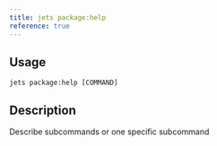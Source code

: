 ```yaml
---
title: jets package:help
reference: true
---
```


## Usage

    jets package:help [COMMAND]

## Description

Describe subcommands or one specific subcommand



